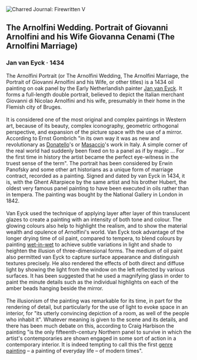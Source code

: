 <div class="artwork-of-the-day">
  <div class="container">
    <div class="img-wrapper">
      <img
        src="https://uploads6.wikiart.org/images/jan-van-eyck/the-arnolfini-wedding-the-portrait-of-giovanni-arnolfini-and-his-wife-giovanna-cenami-the-1434.jpg!Large.jpg"
        alt="Charred Journal: Firewritten V" />
    </div>
    <div class="artwork-detail">
      <div class="artwork-origin"> 
        <h2 class="artwork-name">The Arnolfini Wedding. Portrait of Giovanni Arnolfini and his Wife Giovanna Cenami (The Arnolfini Marriage)</h2>
        <h3 class="artist">
          Jan van Eyck
                    ·  1434
        </h3>
      </div>
      <p class="description">
        <span class="artwork-description-text ng-binding" ng-bind-html="viewModel.ArtworkOfTheDay.Description | unsafe">The Arnolfini Portrait (or The Arnolfini Wedding, The Arnolfini Marriage, the Portrait of Giovanni Arnolfini and his Wife, or other titles) is a 1434 oil painting on oak panel by the Early Netherlandish painter <a target="_blank" href="/en/jan-van-eyck">Jan van Eyck</a>. It forms a full-length double portrait, believed to depict the Italian merchant Giovanni di Nicolao Arnolfini and his wife, presumably in their home in the Flemish city of Bruges.
<br>
<br>It is considered one of the most original and complex paintings in Western art, because of its beauty, complex iconography, geometric orthogonal perspective, and expansion of the picture space with the use of a mirror. According to Ernst Gombrich "in its own way it was as new and revolutionary as <a target="_blank" href="/en/donatello">Donatello</a>'s or <a target="_blank" href="/en/masaccio">Masaccio</a>'s work in Italy. A simple corner of the real world had suddenly been fixed on to a panel as if by magic&nbsp;... For the first time in history the artist became the perfect eye-witness in the truest sense of the term". The portrait has been considered by Erwin Panofsky and some other art historians as a unique form of marriage contract, recorded as a painting. Signed and dated by van Eyck in 1434, it is, with the Ghent Altarpiece by the same artist and his brother Hubert, the oldest very famous panel painting to have been executed in oils rather than in tempera. The painting was bought by the National Gallery in London in 1842.
<br>
<br>Van Eyck used the technique of applying layer after layer of thin translucent glazes to create a painting with an intensity of both tone and colour. The glowing colours also help to highlight the realism, and to show the material wealth and opulence of Arnolfini's world. Van Eyck took advantage of the longer drying time of oil paint, compared to tempera, to blend colours by painting <a target="_blank" href="/en/paintings-by-media/watercolor-on-paper">wet-in-wet</a> to achieve subtle variations in light and shade to heighten the illusion of three-dimensional forms. The medium of oil paint also permitted van Eyck to capture surface appearance and distinguish textures precisely. He also rendered the effects of both direct and diffuse light by showing the light from the window on the left reflected by various surfaces. It has been suggested that he used a magnifying glass in order to paint the minute details such as the individual highlights on each of the amber beads hanging beside the mirror.
<br>
<br>The illusionism of the painting was remarkable for its time, in part for the rendering of detail, but particularly for the use of light to evoke space in an interior, for "its utterly convincing depiction of a room, as well of the people who inhabit it". Whatever meaning is given to the scene and its details, and there has been much debate on this, according to Craig Harbison the painting "is the only fifteenth-century Northern panel to survive in which the artist's contemporaries are shown engaged in some sort of action in a contemporary interior. It is indeed tempting to call this the first <a target="_blank" href="/en/paintings-by-genre/genre-painting">genre painting</a> – a painting of everyday life – of modern times".</span>
                        <div class="text-shadow-container" ng-show="showShadow" style=""></div>
      </p>
    </div>
  </div>

</div>
